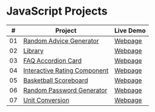 # JavaScript Projects


|  #  | Project                                                                                 | Live Demo                                                           |
| :-: | --------------------------------------------------------------------------------------- | ------------------------------------------------------------------- |
| 01  | [Random Advice Generator](https://github.com/doganeraylin/random-advice-generator.git)                            | [Webpage](https://doganeraylin.github.io/random-advice-generator/)              |
| 02  | [Library](https://github.com/doganeraylin/library-app/tree/class)                            | [Webpage](https://doganeraylin.github.io/library-app/)              |
| 03  | [FAQ Accordion Card](https://github.com/doganeraylin/faq-accordion-card)                            | [Webpage](https://faq-accordion-card-aylin-doganer.netlify.app/)              |
| 04  | [Interactive Rating Component](https://github.com/doganeraylin/interactive-rating-component)                            | [Webpage](https://interactive-rating-component-aylin.netlify.app/)              |
| 05  | [Basketball Scoreboard](https://github.com/doganeraylin/basketball-scoreboard)                            | [Webpage]( https://basketball-scoreboard-aylin.netlify.app/)              |
| 06  | [Random Password Generator](https://github.com/doganeraylin/random-password-generator)                            | [Webpage](https://random-password-generator-aylin.netlify.app/)              |
| 07  | [Unit Conversion](https://github.com/doganeraylin/unit-conversion)                            | [Webpage](https://unit-conversion-aylin.netlify.app/)              |





















